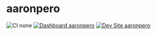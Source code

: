 # aaronpero

![CI none](https://img.shields.io/badge/ci-none-orange.svg)
[![Dashboard aaronpero](https://img.shields.io/badge/dashboard-aaronpero-yellow.svg)](https://dashboard.pantheon.io/sites/2dd19536-90a1-4eeb-a223-60c8f89e97b9#dev/code)
[![Dev Site aaronpero](https://img.shields.io/badge/site-aaronpero-blue.svg)](http://dev-aaronpero.pantheonsite.io/)